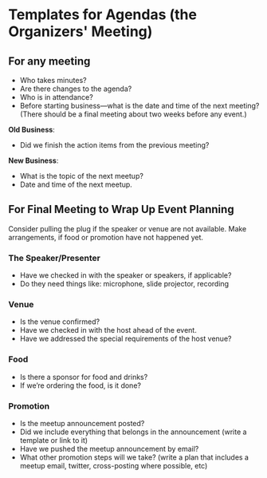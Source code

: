 
# Templates for Agendas (the Organizers' Meeting)

## For any meeting

* Who takes minutes?
* Are there changes to the agenda?
* Who is in attendance?
* Before starting business—what is the date and time of the next meeting? (There should be a final meeting about two weeks before any event.)

**Old Business**:

* Did we finish the action items from the previous meeting?


**New Business**:

* What is the topic of the next meetup?
* Date and time of the next meetup. 


## For Final Meeting to Wrap Up Event Planning 

Consider pulling the plug if the speaker or venue are not available. Make arrangements, if food or promotion have not happened yet.

### The Speaker/Presenter

* Have we checked in with the speaker or speakers, if applicable?
* Do they need things like: microphone, slide projector, recording

### Venue

* Is the venue confirmed?
* Have we checked in with the host ahead of the event.
* Have we addressed the special requirements of the host venue?

### Food

* Is there a sponsor for food and drinks?
* If we’re ordering the food, is it done?


### Promotion

* Is the meetup announcement posted?
* Did we include everything that belongs in the announcement (write a template or link to it)
* Have we pushed the meetup announcement by email?
* What other promotion steps will we take? (write a plan that includes a meetup email, twitter, cross-posting where possible, etc)



 

 

